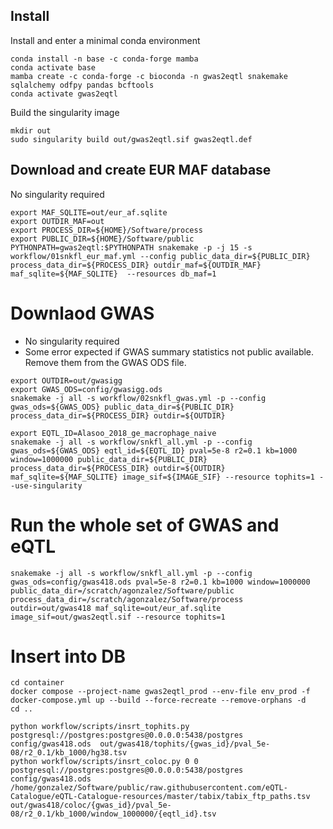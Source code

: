 ## Install

Install and enter a minimal conda environment

~~~
conda install -n base -c conda-forge mamba
conda activate base
mamba create -c conda-forge -c bioconda -n gwas2eqtl snakemake sqlalchemy odfpy pandas bcftools
conda activate gwas2eqtl
~~~

Build the singularity image

~~~
mkdir out
sudo singularity build out/gwas2eqtl.sif gwas2eqtl.def
~~~

## Download and create EUR MAF database

No singularity required

~~~
export MAF_SQLITE=out/eur_af.sqlite
export OUTDIR_MAF=out
export PROCESS_DIR=${HOME}/Software/process
export PUBLIC_DIR=${HOME}/Software/public
PYTHONPATH=gwas2eqtl:$PYTHONPATH snakemake -p -j 15 -s workflow/01snkfl_eur_maf.yml --config public_data_dir=${PUBLIC_DIR} process_data_dir=${PROCESS_DIR} outdir_maf=${OUTDIR_MAF} maf_sqlite=${MAF_SQLITE}  --resources db_maf=1
~~~

# Downlaod GWAS

- No singularity required
- Some error expected if GWAS summary statistics not public available. Remove them from the GWAS ODS file.

~~~
export OUTDIR=out/gwasigg
export GWAS_ODS=config/gwasigg.ods
snakemake -j all -s workflow/02snkfl_gwas.yml -p --config  gwas_ods=${GWAS_ODS} public_data_dir=${PUBLIC_DIR} process_data_dir=${PROCESS_DIR} outdir=${OUTDIR}
~~~

~~~
export EQTL_ID=Alasoo_2018_ge_macrophage_naive
snakemake -j all -s workflow/snkfl_all.yml -p --config  gwas_ods=${GWAS_ODS} eqtl_id=${EQTL_ID} pval=5e-8 r2=0.1 kb=1000 window=1000000 public_data_dir=${PUBLIC_DIR} process_data_dir=${PROCESS_DIR} outdir=${OUTDIR} maf_sqlite=${MAF_SQLITE} image_sif=${IMAGE_SIF} --resource tophits=1 --use-singularity
~~~

# Run the whole set of GWAS and eQTL

~~~
snakemake -j all -s workflow/snkfl_all.yml -p --config  gwas_ods=config/gwas418.ods pval=5e-8 r2=0.1 kb=1000 window=1000000 public_data_dir=/scratch/agonzalez/Software/public process_data_dir=/scratch/agonzalez/Software/process outdir=out/gwas418 maf_sqlite=out/eur_af.sqlite image_sif=out/gwas2eqtl.sif --resource tophits=1
~~~

# Insert into DB

~~~
cd container
docker compose --project-name gwas2eqtl_prod --env-file env_prod -f docker-compose.yml up --build --force-recreate --remove-orphans -d
cd ..
~~~

~~~
python workflow/scripts/insrt_tophits.py postgresql://postgres:postgres@0.0.0.0:5438/postgres config/gwas418.ods  out/gwas418/tophits/{gwas_id}/pval_5e-08/r2_0.1/kb_1000/hg38.tsv
python workflow/scripts/insrt_coloc.py 0 0 postgresql://postgres:postgres@0.0.0.0:5438/postgres config/gwas418.ods /home/gonzalez/Software/public/raw.githubusercontent.com/eQTL-Catalogue/eQTL-Catalogue-resources/master/tabix/tabix_ftp_paths.tsv out/gwas418/coloc/{gwas_id}/pval_5e-08/r2_0.1/kb_1000/window_1000000/{eqtl_id}.tsv
~~~
